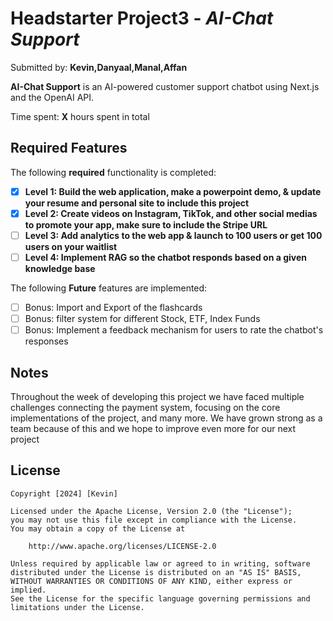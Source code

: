 # Headstarter Project3 - *AI-Chat Support*

Submitted by: **Kevin,Danyaal,Manal,Affan**

**AI-Chat Support** is an AI-powered customer support chatbot using Next.js and the OpenAI API.

Time spent: **X** hours spent in total

## Required Features

The following **required** functionality is completed:

- [x] **Level 1: Build the web application, make a powerpoint demo, & update your resume and personal site to include this project**
- [x] **Level 2: Create videos on Instagram, TikTok, and other social medias to promote your app, make sure to include the Stripe URL**
- [ ] **Level 3: Add analytics to the web app & launch to 100 users or get 100 users on your waitlist**
- [ ] **Level 4: Implement RAG so the chatbot responds based on a given knowledge base**

The following **Future** features are implemented:

- [ ] Bonus: Import and Export of the flashcards
- [ ] Bonus: filter system for different Stock, ETF, Index Funds
- [ ] Bonus: Implement a feedback mechanism for users to rate the chatbot's responses

## Notes

Throughout the week of developing this project we have faced multiple challenges connecting the payment system, focusing on the core implementations of the project, and many more. We have grown strong as a team because of this and we hope to improve even more for our next project 

## License

    Copyright [2024] [Kevin]

    Licensed under the Apache License, Version 2.0 (the "License");
    you may not use this file except in compliance with the License.
    You may obtain a copy of the License at

        http://www.apache.org/licenses/LICENSE-2.0

    Unless required by applicable law or agreed to in writing, software
    distributed under the License is distributed on an "AS IS" BASIS,
    WITHOUT WARRANTIES OR CONDITIONS OF ANY KIND, either express or implied.
    See the License for the specific language governing permissions and
    limitations under the License.
